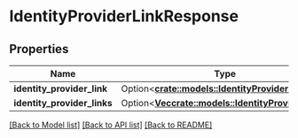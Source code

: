 # IdentityProviderLinkResponse

## Properties

Name | Type | Description | Notes
------------ | ------------- | ------------- | -------------
**identity_provider_link** | Option<[**crate::models::IdentityProviderLink**](IdentityProviderLink.md)> |  | [optional]
**identity_provider_links** | Option<[**Vec<crate::models::IdentityProviderLink>**](IdentityProviderLink.md)> |  | [optional]

[[Back to Model list]](../README.md#documentation-for-models) [[Back to API list]](../README.md#documentation-for-api-endpoints) [[Back to README]](../README.md)



